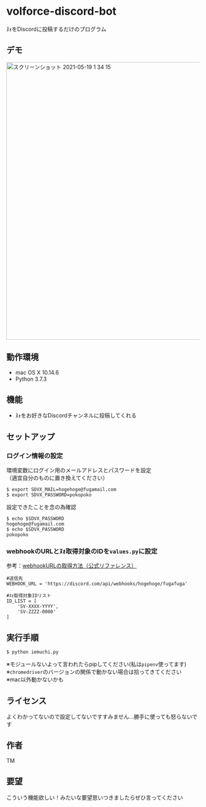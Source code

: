 # volforce-discord-bot
ﾇｫをDiscordに投稿するだけのプログラム

## デモ
<img width="724" alt="スクリーンショット 2021-05-19 1 34 15" src="https://user-images.githubusercontent.com/47220340/118690967-8e05da80-b843-11eb-9eea-ca644e4e5d21.png">

## 動作環境
- mac OS X 10.14.6
- Python 3.7.3

## 機能

- ﾇｫをお好きなDiscordチャンネルに投稿してくれる

## セットアップ
### ログイン情報の設定
環境変数にログイン用のメールアドレスとパスワードを設定  
（適宜自分のものに置き換えてください）
```
$ export SDVX_MAIL=hogehoge@fugamail.com
$ export SDVX_PASSWORD=pokopoko
```

設定できたことを念の為確認
```
$ echo $SDVX_PASSWORD
hogehoge@fugamail.com
$ echo $SDVX_PASSWORD
pokopoko
```

### webhookのURLとﾇｫ取得対象のIDを`values.py`に設定
参考：[webhookURLの取得方法（公式リファレンス）](https://support.discord.com/hc/en-us/articles/228383668-Intro-to-Webhooks)
```
#送信先
WEBHOOK_URL = 'https://discord.com/api/webhooks/hogehoge/fugafuga'

#ﾇｫ取得対象IDリスト
ID_LIST = [
    'SV-XXXX-YYYY',
    'SV-ZZZZ-0000'
]
```

## 実行手順

```
$ python iemuchi.py
```
※モジュールないよって言われたらpipしてください(私は`pipenv`使ってます)  
※`chromedriver`のバージョンの関係で動かない場合は拾ってきてください  
※mac以外動かないかも

## ライセンス
よくわかってないので設定してないですすみません...勝手に使っても怒らないです

## 作者
TM

## 要望
こういう機能欲しい！みたいな要望思いつきましたらぜひ言ってください